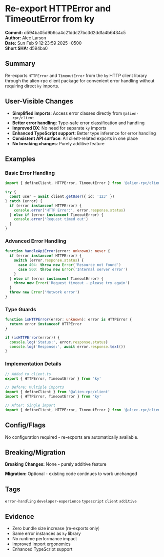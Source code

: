 # Re-export HTTPError and TimeoutError from ky

**Commit:** d594ba05d9b9ca4c21ddc27bc3d2ddfa4b6434c5  
**Author:** Alec Larson  
**Date:** Sun Feb 9 12:23:59 2025 -0500  
**Short SHA:** d594ba0

## Summary

Re-exports `HTTPError` and `TimeoutError` from the `ky` HTTP client library through the alien-rpc client package for convenient error handling without requiring direct `ky` imports.

## User-Visible Changes

- **Simplified imports**: Access error classes directly from `@alien-rpc/client`
- **Better error handling**: Type-safe error classification and handling
- **Improved DX**: No need for separate `ky` imports
- **Enhanced TypeScript support**: Better type inference for error handling
- **Consistent API surface**: All client-related exports in one place
- **No breaking changes**: Purely additive feature

## Examples

### Basic Error Handling
```ts
import { defineClient, HTTPError, TimeoutError } from '@alien-rpc/client'

try {
  const user = await client.getUser({ id: '123' })
} catch (error) {
  if (error instanceof HTTPError) {
    console.error('HTTP Error:', error.response.status)
  } else if (error instanceof TimeoutError) {
    console.error('Request timed out')
  }
}
```

### Advanced Error Handling
```ts
function handleApiError(error: unknown): never {
  if (error instanceof HTTPError) {
    switch (error.response.status) {
      case 404: throw new Error('Resource not found')
      case 500: throw new Error('Internal server error')
    }
  } else if (error instanceof TimeoutError) {
    throw new Error('Request timeout - please try again')
  }
  throw new Error('Network error')
}
```

### Type Guards
```ts
function isHTTPError(error: unknown): error is HTTPError {
  return error instanceof HTTPError
}

if (isHTTPError(error)) {
  console.log('Status:', error.response.status)
  console.log('Response:', await error.response.text())
}
```

### Implementation Details
```ts
// Added to client.ts
export { HTTPError, TimeoutError } from 'ky'

// Before: Multiple imports
import { defineClient } from '@alien-rpc/client'
import { HTTPError, TimeoutError } from 'ky'

// After: Single import
import { defineClient, HTTPError, TimeoutError } from '@alien-rpc/client'
```

## Config/Flags

No configuration required - re-exports are automatically available.

## Breaking/Migration

**Breaking Changes:** None - purely additive feature

**Migration:** Optional - existing code continues to work unchanged

## Tags

`error-handling` `developer-experience` `typescript` `client` `additive`

## Evidence

- Zero bundle size increase (re-exports only)
- Same error instances as `ky` library
- No runtime performance impact
- Improved import ergonomics
- Enhanced TypeScript support